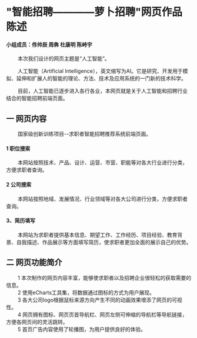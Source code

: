 # "智能招聘————萝卜招聘"网页作品陈述
#### 小组成员：佟帅辰 周犇 杜康明 陈峙宇
&nbsp;&nbsp;&nbsp;&nbsp;&nbsp;&nbsp;&nbsp;&nbsp;本次我们设计的网页主题是“人工智能”。  

&nbsp;&nbsp;&nbsp;&nbsp;&nbsp;&nbsp;&nbsp;&nbsp;人工智能（Artificial Intelligence），英文缩写为AI。它是研究、开发用于模拟、延伸和扩展人的智能的理论、方法、技术及应用系统的一门新的技术科学。  

&nbsp;&nbsp;&nbsp;&nbsp;&nbsp;&nbsp;&nbsp;&nbsp;目前，人工智能已逐步进入各行各业，本网页就是关于人工智能和招聘行业结合的智能招聘前端页面。  

## 一 网页内容
&nbsp;&nbsp;&nbsp;&nbsp;&nbsp;&nbsp;&nbsp;&nbsp;国家级创新训练项目--求职者智能招聘推荐系统前端页面。
#### 1 职位搜索
&nbsp;&nbsp;&nbsp;&nbsp;&nbsp;&nbsp;&nbsp;&nbsp;本网站按照技术、产品、设计、运营、市营、职能等对各大行业进行分类，方便求职者查询。
#### 2 公司搜索
&nbsp;&nbsp;&nbsp;&nbsp;&nbsp;&nbsp;&nbsp;&nbsp;本网站按照地域、发展情况、行业领域等对各大公司进行分类，方便求职者查询。
#### 3、简历填写
&nbsp;&nbsp;&nbsp;&nbsp;&nbsp;&nbsp;&nbsp;&nbsp;本网站为求职者提供基本信息、期望工作、工作经历、项目经验、教育背景、自我描述、作品展示等方面填写简历，使求职者更加全面的展示自己的优势。
## 二 网页功能简介
&nbsp;&nbsp;&nbsp;&nbsp;&nbsp;&nbsp;&nbsp;&nbsp;1 本次制作的网页内容丰富，能够使求职者以及招聘企业很轻松的获取需要的信息。  
&nbsp;&nbsp;&nbsp;&nbsp;&nbsp;&nbsp;&nbsp;&nbsp;2 使用eCharts工具集，将数据通过图标的方式为用户展现。  
&nbsp;&nbsp;&nbsp;&nbsp;&nbsp;&nbsp;&nbsp;&nbsp;3 各大公司logo根据鼠标来源方向产生不同的动画效果增添了网页的可视性。  
&nbsp;&nbsp;&nbsp;&nbsp;&nbsp;&nbsp;&nbsp;&nbsp;4 网页拥有图标、网页页首导航栏、网页左侧可伸缩的导航栏等导航链接，方便各网页间的灵活跳转。    
&nbsp;&nbsp;&nbsp;&nbsp;&nbsp;&nbsp;&nbsp;&nbsp;5 首页广告内容使用了轮播图，为用户提供良好的体验。
